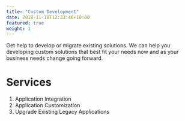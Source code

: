 ```yaml
---
title: "Custom Development"
date: 2018-11-18T12:33:46+10:00
featured: true
weight: 1
---
```


Get help to develop or migrate existing solutions. We can help you developing custom solutions that best fit your needs now and as your business needs change going forward.

<!-- ![MicrosoftCRM](/images/austin-distel-nGc5RT2HmF0-unsplash.jpg) -->

# Services 

1. Application Integration
2. Application Customization
3. Upgrade Existing Legacy Applications